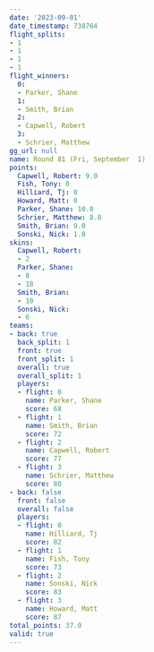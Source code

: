 ```yaml
---
date: '2023-09-01'
date_timestamp: 738764
flight_splits:
- 1
- 1
- 1
- 1
flight_winners:
  0:
  - Parker, Shane
  1:
  - Smith, Brian
  2:
  - Capwell, Robert
  3:
  - Schrier, Matthew
gg_url: null
name: Round 81 (Fri, September  1)
points:
  Capwell, Robert: 9.0
  Fish, Tony: 0
  Hilliard, Tj: 0
  Howard, Matt: 0
  Parker, Shane: 10.0
  Schrier, Matthew: 8.0
  Smith, Brian: 9.0
  Sonski, Nick: 1.0
skins:
  Capwell, Robert:
  - 2
  Parker, Shane:
  - 8
  - 18
  Smith, Brian:
  - 10
  Sonski, Nick:
  - 6
teams:
- back: true
  back_split: 1
  front: true
  front_split: 1
  overall: true
  overall_split: 1
  players:
  - flight: 0
    name: Parker, Shane
    score: 68
  - flight: 1
    name: Smith, Brian
    score: 72
  - flight: 2
    name: Capwell, Robert
    score: 77
  - flight: 3
    name: Schrier, Matthew
    score: 80
- back: false
  front: false
  overall: false
  players:
  - flight: 0
    name: Hilliard, Tj
    score: 82
  - flight: 1
    name: Fish, Tony
    score: 73
  - flight: 2
    name: Sonski, Nick
    score: 83
  - flight: 3
    name: Howard, Matt
    score: 87
total_points: 37.0
valid: true
---
```

